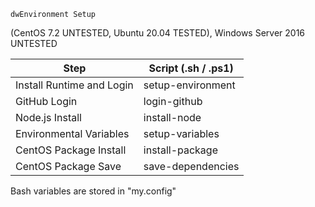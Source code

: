 	dwEnvironment Setup 

(CentOS 7.2 UNTESTED, Ubuntu 20.04 TESTED), Windows Server 2016 UNTESTED

Step                         |Script (.sh / .ps1)
-----------------------------|--------------------
Install Runtime and Login    |setup-environment
 GitHub Login                | login-github
 Node.js Install             | install-node
 Environmental Variables     | setup-variables
CentOS Package Install       |install-package
 CentOS Package Save         | save-dependencies

Bash variables are stored in "my.config"